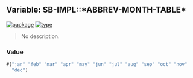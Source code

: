 ## Variable: SB-IMPL::\*ABBREV-MONTH-TABLE\*
[![package](https://img.shields.io/badge/Package-SB--IMPL-5f9ea0.svg?style=social&colorA=999999)](../) [![type](https://img.shields.io/badge/Type-Variable-5f9ea0.svg?style=social&colorA=999999)](../#variable) 

> No description.

### Value
```cl
#("jan" "feb" "mar" "apr" "may" "jun" "jul" "aug" "sep" "oct" "nov"
  "dec")
```
